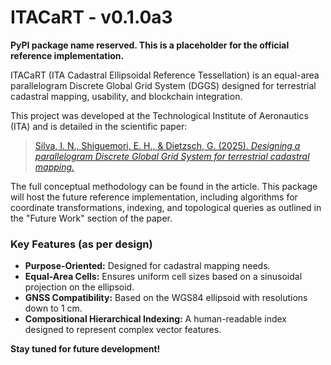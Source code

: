 # ITACaRT - v0.1.0a3

**PyPI package name reserved. This is a placeholder for the official reference implementation.**

ITACaRT (ITA Cadastral Ellipsoidal Reference Tessellation) is an equal-area parallelogram Discrete Global Grid System (DGGS) designed for terrestrial cadastral mapping, usability, and blockchain integration.

This project was developed at the Technological Institute of Aeronautics (ITA) and is detailed in the scientific paper:

> [Silva, I. N., Shiguemori, E. H., & Dietzsch, G. (2025). *Designing a parallelogram Discrete Global Grid System for terrestrial cadastral mapping.*](http://mtc-m16c.sid.inpe.br/col/sid.inpe.br/mtc-m16c/2025/06.04.13.53/doc/thisInformationItemHomePage.html)

The full conceptual methodology can be found in the article. This package will host the future reference implementation, including algorithms for coordinate transformations, indexing, and topological queries as outlined in the "Future Work" section of the paper.

### Key Features (as per design)
- **Purpose-Oriented:** Designed for cadastral mapping needs.
- **Equal-Area Cells:** Ensures uniform cell sizes based on a sinusoidal projection on the ellipsoid.
- **GNSS Compatibility:** Based on the WGS84 ellipsoid with resolutions down to 1 cm.
- **Compositional Hierarchical Indexing:** A human-readable index designed to represent complex vector features.

**Stay tuned for future development!**